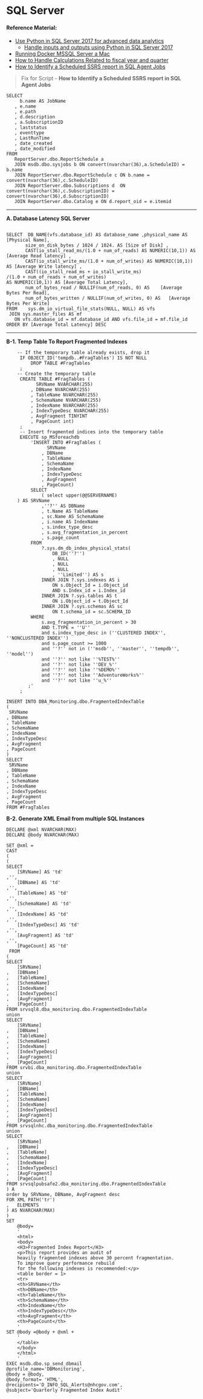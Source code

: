 # SQL Server

#### Reference Material:

* [Use Python in SQL Server 2017 for advanced data analytics](https://www.sqlshack.com/how-to-use-python-in-sql-server-2017-to-obtain-advanced-data-analytics/)
  * [Handle inputs and outputs using Python in SQL Server 2017](https://docs.microsoft.com/en-us/sql/advanced-analytics/tutorials/quickstart-python-inputs-and-outputs?view=sql-server-2017)  
* [Running Docker MSSQL Server a Mac](https://medium.com/@reverentgeek/sql-server-running-on-a-mac-3efafda48861)
* [How to Handle Calculations Related to fiscal year and quarter](https://www.sqlservercentral.com/articles/how-to-handle-calculations-related-to-fiscal-year-and-quarter)
*  [How to Identify a Scheduled SSRS report in SQL Agent Jobs](https://www.mssqltips.com/sqlservertip/1846/how-to-easily-identify-a-scheduled-sql-server-reporting-services-report/)
> Fix for Script - **How to Identify a Scheduled SSRS report in SQL Agent Jobs**
```
SELECT
     b.name AS JobName
   , e.name
   , e.path
   , d.description
   , a.SubscriptionID
   , laststatus
   , eventtype
   , LastRunTime
   , date_created
   , date_modified
FROM 
   ReportServer.dbo.ReportSchedule a 
   JOIN msdb.dbo.sysjobs b ON convert(nvarchar(36),a.ScheduleID) = b.name
   JOIN ReportServer.dbo.ReportSchedule c ON b.name = convert(nvarchar(36),c.ScheduleID)
   JOIN ReportServer.dbo.Subscriptions d  ON convert(nvarchar(36),c.SubscriptionID) = convert(nvarchar(36),d.SubscriptionID)
   JOIN ReportServer.dbo.Catalog e ON d.report_oid = e.itemid
   ```
 ---  
 **A. Database Latency SQL Server** 
 ```
 
SELECT  DB_NAME(vfs.database_id) AS database_name ,physical_name AS [Physical Name],
        size_on_disk_bytes / 1024 / 1024. AS [Size of Disk] ,
        CAST(io_stall_read_ms/(1.0 + num_of_reads) AS NUMERIC(10,1)) AS [Average Read latency] ,
        CAST(io_stall_write_ms/(1.0 + num_of_writes) AS NUMERIC(10,1)) AS [Average Write latency] ,
        CAST((io_stall_read_ms + io_stall_write_ms)
/(1.0 + num_of_reads + num_of_writes) 
AS NUMERIC(10,1)) AS [Average Total Latency],
        num_of_bytes_read / NULLIF(num_of_reads, 0) AS    [Average Bytes Per Read],
        num_of_bytes_written / NULLIF(num_of_writes, 0) AS   [Average Bytes Per Write]
FROM    sys.dm_io_virtual_file_stats(NULL, NULL) AS vfs
  JOIN sys.master_files AS mf 
    ON vfs.database_id = mf.database_id AND vfs.file_id = mf.file_id
ORDER BY [Average Total Latency] DESC
 ```
---   
**B-1. Temp Table To Report Fragmented Indexes**
```
    -- If the temporary table already exists, drop it
     IF OBJECT_ID('tempdb..#FragTables') IS NOT NULL
         DROP TABLE #FragTables
     ;
    -- Create the temporary table
     CREATE TABLE #FragTables (
           SRVName NVARCHAR(255)
         , DBName NVARCHAR(255)
         , TableName NVARCHAR(255)
         , SchemaName NVARCHAR(255)
         , IndexName NVARCHAR(255)
         , IndexTypeDesc NVARCHAR(255)
         , AvgFragment TINYINT
         , PageCount int)
     ;
     -- Insert fragmented indices into the temporary table
     EXECUTE sp_MSforeachdb
         'INSERT INTO #FragTables (
               SRVName  
             , DBName
             , TableName
             , SchemaName
             , IndexName
             , IndexTypeDesc
             , AvgFragment
             , PageCount)   
         SELECT
             ( select upper(@@SERVERNAME)
	) AS SRVName 
             ,''?'' AS DBName
             , t.Name AS TableName
             , sc.Name AS SchemaName
             , i.name AS IndexName
             , s.index_type_desc
             , s.avg_fragmentation_in_percent
             , s.page_count
         FROM
             ?.sys.dm_db_index_physical_stats(
                 DB_ID(''?'')
                 , NULL
                 , NULL
                 , NULL
                 , ''Limited'') AS s
             INNER JOIN ?.sys.indexes AS i
                 ON s.Object_Id = i.Object_id
                 AND s.Index_id = i.Index_id
             INNER JOIN ?.sys.tables AS t
                 ON i.Object_id = t.Object_Id
             INNER JOIN ?.sys.schemas AS sc
                 ON t.schema_id = sc.SCHEMA_ID
         WHERE
             s.avg_fragmentation_in_percent > 30
             AND t.TYPE = ''U''
             and s.index_type_desc in (''CLUSTERED INDEX'', ''NONCLUSTERED INDEX'')
             and s.page_count >= 1000
             and ''?'' not in (''msdb'', ''master'', ''tempdb'', ''model'')
             and ''?'' not like ''%TEST%''
             and ''?'' not like ''DEV_%''
             and ''?'' not like ''%DEMO%''
             and ''?'' not like ''AdventureWorks%''
             and ''?'' not like ''u_%''
        ;'
     ;

INSERT INTO DBA_Monitoring.dbo.FragmentedIndexTable 
(
 SRVName
, DBName
, TableName
, SchemaName
, IndexName
, IndexTypeDesc
, AvgFragment
, PageCount
)    
SELECT
 SRVName
, DBName
, TableName
, SchemaName
, IndexName
, IndexTypeDesc
, AvgFragment
, PageCount
FROM #FragTables
```

**B-2. Generate XML Email from multiple SQL Instances**
```
DECLARE @xml NVARCHAR(MAX)
DECLARE @body NVARCHAR(MAX)

SET @xml = 
CAST
(
(
SELECT 
	[SRVName] AS 'td'
,'',
	[DBName] AS 'td'
,'',
	[TableName] AS 'td'
,'',
	[SchemaName] AS 'td'
,'',
	[IndexName] AS 'td'
,'',
	[IndexTypeDesc] AS 'td'
,'',
	[AvgFragment] AS 'td'
,'',	
	[PageCount] AS 'td'
 FROM
(
SELECT 
	[SRVName]
,	[DBName]
,	[TableName]
,	[SchemaName]
,	[IndexName]
,	[IndexTypeDesc]
,	[AvgFragment]
,	[PageCount] 
FROM srvsql8.dba_monitoring.dbo.FragmentedIndexTable
union
SELECT 
	[SRVName]
,	[DBName]
,	[TableName]
,	[SchemaName]
,	[IndexName]
,	[IndexTypeDesc]
,	[AvgFragment]
,	[PageCount]
FROM srvbi.dba_monitoring.dbo.FragmentedIndexTable
union
SELECT 
	[SRVName]
,	[DBName]
,	[TableName]
,	[SchemaName]
,	[IndexName]
,	[IndexTypeDesc]
,	[AvgFragment]
,	[PageCount]
FROM srvsqlnhc.dba_monitoring.dbo.FragmentedIndexTable
union
SELECT 
	[SRVName]
,	[DBName]
,	[TableName]
,	[SchemaName]
,	[IndexName]
,	[IndexTypeDesc]
,	[AvgFragment]
,	[PageCount]
FROM srvsqlpubsafe2.dba_monitoring.dbo.FragmentedIndexTable
) A
order by SRVName, DBName, AvgFragment desc
FOR XML PATH('tr')
,	ELEMENTS
) AS NVARCHAR(MAX)
)
SET 
	@body= 
	'
	<html>
	<body>
	<H3>Fragmented Index Report</H3>
	<p>This report provides an audit of 
	heavily fragmented indexes above 30 percent fragmentation. 
	To improve query performance rebuild 
	for the following indexes is recommended:</p>
	<table border = 1>
	<tr>
	<th>SRVName</th>
	<th>DBName</th>
	<th>TableName</th>
	<th>SchemaName</th>
	<th>IndexName</th>
	<th>IndexTypeDesc</th>
	<th>AvgFragment</th>
	<th>PageCount</th>
	'
SET @body =@body + @xml + 
	'
	</table>
	</body>
	</html>
	'
EXEC msdb.dbo.sp_send_dbmail 
@profile_name='DBMonitoring',
@body = @body,
@body_format= 'HTML',
@recipients='D_INFO_SQL_Alerts@nhcgov.com',
@subject='Quarterly Fragmented Index Audit'
```
